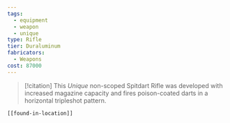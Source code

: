 ```yaml
---
tags:
  - equipment
  - weapon
  - unique
type: Rifle
tier: Duraluminum
fabricators:
  - Weapons
cost: 87000
---
```

> [!citation]
> This *Unique* non-scoped Spitdart Rifle was developed with increased magazine capacity and fires poison-coated darts in a horizontal tripleshot pattern.

```meta-bind-embed
[[found-in-location]]
```